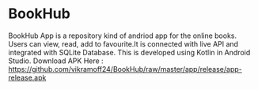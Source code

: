 # BookHub
BookHub App is a repository kind of andriod app for the online books. Users can view, read, add to favourite.It is connected with live API and integrated with SQLite Database.
This is developed using Kotlin in Android Studio.
Download APK Here : https://github.com/vikramoff24/BookHub/raw/master/app/release/app-release.apk
